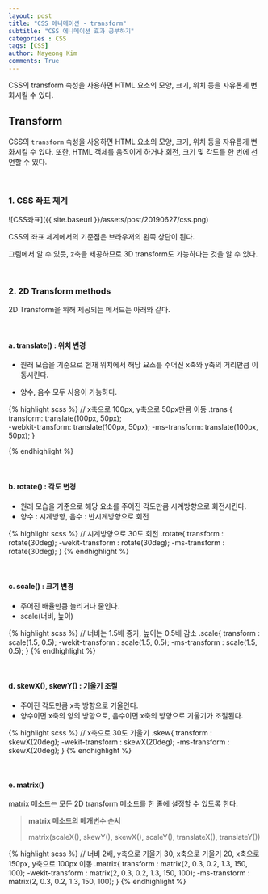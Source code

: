 ```yaml
---
layout: post
title: "CSS 에니메이션 - transform"
subtitle: "CSS 에니메이션 효과 공부하기"
categories : CSS
tags: [CSS]
author: Nayeong Kim
comments: True
---
```


<div id='preview'>
CSS의 transform 속성을 사용하면 HTML 요소의 모양, 크기, 위치 등을 자유롭게 변화시킬 수 있다.
</div>



## Transform

CSS의 `transform` 속성을 사용하면 HTML 요소의 모양, 크기, 위치 등을 자유롭게 변화시킬 수 있다. 또한, HTML 객체를 움직이게 하거나 회전, 크기 및 각도를 한 번에 선언할 수 있다.

<br>

### 1. CSS 좌표 체계

![CSS좌표]({{ site.baseurl }}/assets/post/20190627/css.png)

CSS의 좌표 체계에서의 기준점은 브라우저의 왼쪽 상단이 된다.

그림에서 알 수 있듯, z축을 제공하므로 3D transform도 가능하다는 것을 알 수 있다.

<br>

### 2. 2D Transform methods

2D Transform을 위해 제공되는 메서드는 아래와 같다.

<br>

#### a. translate() : 위치 변경

- 원래 모습을 기준으로 현재 위치에서 해당 요소를 주어진 x축와 y축의 거리만큼 이동시킨다.

- 양수, 음수 모두 사용이 가능하다.

{% highlight scss %}
// x축으로 100px, y축으로 50px만큼 이동
.trans {
	transform: translate(100px, 50px);		
	-webkit-transform: translate(100px, 50px);
	-ms-transform: translate(100px, 50px);
 }

{% endhighlight %}

<br>

#### b. rotate() : 각도 변경

- 원래 모습을 기준으로 해당 요소를 주어진 각도만큼 시계방향으로 회전시킨다.
- 양수 : 시계방향, 음수 : 반시계방향으로 회전

{% highlight scss %}
// 시계방향으로 30도 회전
.rotate{
	transform : rotate(30deg);
	-wekit-transform : rotate(30deg);
	-ms-transform : rotate(30deg);
}
{% endhighlight %}

<br>

#### c. scale() : 크기 변경

- 주어진 배율만큼 늘리거나 줄인다.
- scale(너비, 높이)

{% highlight scss %}
// 너비는 1.5배 증가, 높이는 0.5배 감소
.scale{
	transform : scale(1.5, 0.5);
	-wekit-transform : scale(1.5, 0.5);
	-ms-transform : scale(1.5, 0.5);
}
{% endhighlight %}

<br>

#### d. skewX(), skewY() : 기울기 조절

- 주어진 각도만큼 x축 방향으로 기울인다.
- 양수이면 x축의 양의 방향으로, 음수이면 x축의 방향으로 기울기가 조절된다.

{% highlight scss %}
// x축으로 30도 기울기 
.skew{
	transform : skewX(20deg);
	-wekit-transform : skewX(20deg);
	-ms-transform : skewX(20deg);
}
{% endhighlight %}

<br>

#### e. matrix()

matrix 메소드는 모든 2D transform 메소드를 한 줄에 설정할 수 있도록 한다.

> **matrix 메소드의 메개변수 순서**
>
> matrix(scaleX(), skewY(), skewX(), scaleY(), translateX(), translateY())

{% highlight scss %}
// 너비 2배, y축으로 기울기 30, x축으로 기울기 20, x축으로 150px, y축으로 100px 이동
.matrix{
	transform : matrix(2, 0.3, 0.2, 1.3, 150, 100);
	-wekit-transform : matrix(2, 0.3, 0.2, 1.3, 150, 100);
	-ms-transform : matrix(2, 0.3, 0.2, 1.3, 150, 100);
}
{% endhighlight %}



